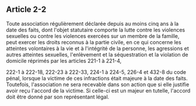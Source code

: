 Article 2-2
----
Toute association régulièrement déclarée depuis au moins cinq ans à la date des
faits, dont l'objet statutaire comporte la lutte contre les violences sexuelles
ou contre les violences exercées sur un membre de la famille, peut exercer les
droits reconnus à la partie civile, en ce qui concerne les atteintes volontaires
à la vie et à l'intégrité de la personne, les agressions et autres atteintes
sexuelles, l'enlèvement et la séquestration et la violation de domicile réprimés
par les articles 221-1 à 221-4,

222-1 à 222-18, 222-23 à 222-33, 224-1 à 224-5, 226-4 et 432-8 du code pénal,
lorsque la victime de ces infractions était majeure à la date des faits.
Toutefois, l'association ne sera recevable dans son action que si elle justifie
avoir reçu l'accord de la victime. Si celle-ci est un majeur en tutelle,
l'accord doit être donné par son représentant légal.
